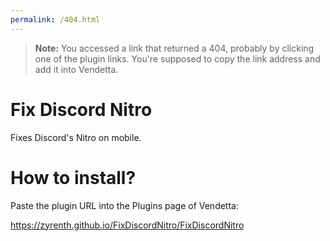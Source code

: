 ```yaml
---
permalink: /404.html
---
```

> **Note:** You accessed a link that returned a 404, probably by clicking one of the plugin links. You're supposed to copy the link address and add it into Vendetta.

# Fix Discord Nitro
Fixes Discord's Nitro on mobile.

# How to install?
Paste the plugin URL into the Plugins page of Vendetta:

https://zyrenth.github.io/FixDiscordNitro/FixDiscordNitro